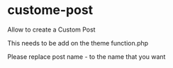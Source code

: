 # custome-post
Allow to create a Custom Post 


 This needs to be add on the theme function.php

Please replace post name - to the name that you want 

